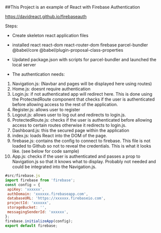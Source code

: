 ##This Project is an example of React with Firebase Authentication

https://davidreact.github.io/firebaseauth

Steps:
- Create skeleton react application files
- installed react react-dom react-router-dom firebase parcel-bundler @babel/core @babel/plugin-proposal-class-properties
- Updated package.json with scripts for parcel-bundler and launched the local server

- The authentication needs:
1. Navigation.js: (Navbar and pages will be displayed here using routes)
2. Home.js: doesnt require authentication
3. Login.js: if not authenticated app will redirect here. This is done using the ProtectedRoute component that checks if the user is authenticated before allowing access to the rest of the application.
4. Register.js: allows user to register
5. Logout.js: allows user to log out and redirects to login.js.
6. ProtectedRoute.js: checks if the user is authenticated before allowing access to certain routes otherwise it redirects to login.js.
7. Dashboard.js: this the secured page within the application
8. index.js: loads React into the DOM of the page.
9. firebase.js: contains the config to connect to firebase. This file is not loaded to Github so not to reveal the credentials. This is what it looks like. (see below for code sample)
10. App.js: checks if the user is authenticated and passes a prop to Navigation.js so that it knows what to display. Probably not needed and could be integrated into the Navigation.js.

````javascript
#src/firebase.js
import firebase from 'firebase';
const config = {
 apiKey: 'xxxxxx',
 authDomain: 'xxxxxx.firebaseapp.com',
 databaseURL: 'https://xxxxxx.firebaseio.com',
 projectId: 'xxxxxx',
 storageBucket: '',
 messagingSenderId: 'xxxxxx',
};
firebase.initializeApp(config);
export default firebase;
````
